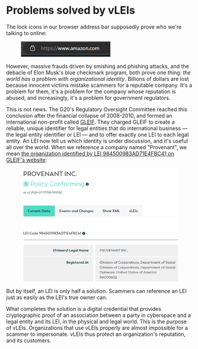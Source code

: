 # Problems solved by vLEIs

The lock icons in our browser address bar supposedly prove who we're talking to online:

<figure><img src="../../../.gitbook/assets/amazon-lock-icon.png" alt=""><figcaption></figcaption></figure>

However, massive frauds driven by smishing and phishing attacks, and the debacle of Elon Musk's blue checkmark program, both prove one thing: _the world has a problem with organizational identity_. Billions of dollars are lost because innocent victims mistake scammers for a reputable company. It's a problem for them, it's a problem for the company whose reputation is abused, and increasingly, it's a problem for government regulators.

This is not news. The G20's Regulatory Oversight Committee reached this conclusion after the financial collapse of 2008-2010, and formed an international non-profit called [GLEIF](https://gleif.org). They charged GLEIF to create a reliable, unique identifier for legal entities that do international business — the legal entity identifier or LEI — and to offer exactly one LEI to each legal entity. An LEI now tell us which identity is under discussion, and it's useful all over the world. When we reference a company named "Provenant", we mean [the organization identified by LEI 984500983AD71E4FBC41 on GLEIF's website](https://search.gleif.org/#/record/984500983AD71E4FBC41):

<figure><img src="../../../.gitbook/assets/Provenant LEI record.png" alt=""><figcaption></figcaption></figure>

But by itself, an LEI is only half a solution. Scammers can reference an LEI just as easily as the LEI's true owner can.

What completes the solution is a digital credential that provides cryptographic proof of an association between a party in cyberspace and a legal entity and its LEI, in the physical and legal world. This is the purpose of vLEIs. Organizations that use vLEIs properly are almost impossible for a scammer to impersonate. vLEIs thus protect an organization's reputation, and its customers.
